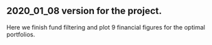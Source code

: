 ## 2020_01_08 version for the project. 
Here we finish fund filtering and plot 9 financial figures for the optimal portfolios.
